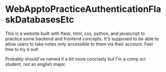 # WebApptoPracticeAuthenticationFlaskDatabasesEtc

This is a website built with flask, html, css, python, and javascript to practice some backend and frontend concepts. It's supposed to be able to allow users
to take notes only accessible to them via their account. Feel free to try it out!

Probably should've named it a bit more concisely but I'm a comp sci student, not an english major.
